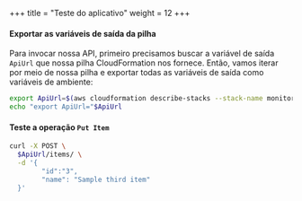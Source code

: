 +++
title = "Teste do aplicativo"
weight = 12
+++

#### Exportar as variáveis de saída da pilha

Para invocar nossa API, primeiro precisamos buscar a variável de saída `ApiUrl` que nossa pilha CloudFormation nos fornece. Então, vamos iterar por meio de nossa pilha e exportar todas as variáveis de saída como variáveis de ambiente:

```sh
export ApiUrl=$(aws cloudformation describe-stacks --stack-name monitoring-app --output json | jq '.Stacks[].Outputs[] | select(.OutputKey=="ApiUrl") | .OutputValue' | sed -e 's/^"//'  -e 's/"$//')
echo "export ApiUrl="$ApiUrl
```

#### Teste a operação `Put Item`

```sh
curl -X POST \
  $ApiUrl/items/ \
  -d '{
        "id":"3",  
        "name": "Sample third item"
  }'
```
